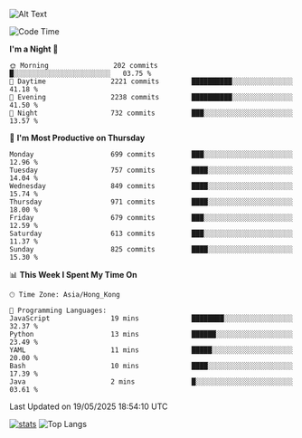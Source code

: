 ![Alt Text](https://media.tenor.com/3Gehha8RO-sAAAAC/goose-dance.gif)

<!--START_SECTION:waka-->
![Code Time](http://img.shields.io/badge/Code%20Time-457%20hrs%2041%20mins-blue)

**I'm a Night 🦉** 

```text
🌞 Morning                202 commits         █░░░░░░░░░░░░░░░░░░░░░░░░   03.75 % 
🌆 Daytime                2221 commits        ██████████░░░░░░░░░░░░░░░   41.18 % 
🌃 Evening                2238 commits        ██████████░░░░░░░░░░░░░░░   41.50 % 
🌙 Night                  732 commits         ███░░░░░░░░░░░░░░░░░░░░░░   13.57 % 
```
📅 **I'm Most Productive on Thursday** 

```text
Monday                   699 commits         ███░░░░░░░░░░░░░░░░░░░░░░   12.96 % 
Tuesday                  757 commits         ████░░░░░░░░░░░░░░░░░░░░░   14.04 % 
Wednesday                849 commits         ████░░░░░░░░░░░░░░░░░░░░░   15.74 % 
Thursday                 971 commits         ████░░░░░░░░░░░░░░░░░░░░░   18.00 % 
Friday                   679 commits         ███░░░░░░░░░░░░░░░░░░░░░░   12.59 % 
Saturday                 613 commits         ███░░░░░░░░░░░░░░░░░░░░░░   11.37 % 
Sunday                   825 commits         ████░░░░░░░░░░░░░░░░░░░░░   15.30 % 
```


📊 **This Week I Spent My Time On** 

```text
🕑︎ Time Zone: Asia/Hong_Kong

💬 Programming Languages: 
JavaScript               19 mins             ████████░░░░░░░░░░░░░░░░░   32.37 % 
Python                   13 mins             ██████░░░░░░░░░░░░░░░░░░░   23.49 % 
YAML                     11 mins             █████░░░░░░░░░░░░░░░░░░░░   20.00 % 
Bash                     10 mins             ████░░░░░░░░░░░░░░░░░░░░░   17.39 % 
Java                     2 mins              █░░░░░░░░░░░░░░░░░░░░░░░░   03.61 % 
```


 Last Updated on 19/05/2025 18:54:10 UTC
<!--END_SECTION:waka-->
[![stats](https://github-readme-stats-rose-phi.vercel.app/api?username=jxncted&count_private=true)](https://github.com/jxncted/github-readme-stats)
![Top Langs](https://github-readme-stats-rose-phi.vercel.app/api/top-langs/?username=jxncted\&layout=compact&hide=c,assembly,jupyter%20notebook)
